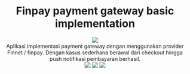 <h1 align="center">Finpay payment gateway basic implementation</h1>
<p align="center">
  <img src="https://img.shields.io/badge/FINPAY_PAYMENT_GATEWAY-424242?style=flat-square" />
  <br />
  Aplikasi implementasi payment gateway dengan menggunakan provider Finnet / finpay. Dengan kasus sederhana berawal dari checkout hingga push notifikasi pembayaran berhasil.
  <br />
  <img src="https://img.shields.io/badge/Python-3.11-1F4DE5?style=flat-square&logo=python" />
  <img src="https://img.shields.io/badge/Nodejs-18.18.2-17B72C?style=flat-square&logo=nodedotjs" />
  <img src="https://img.shields.io/badge/json-EFDD13?style=flat-square" />
</p>
